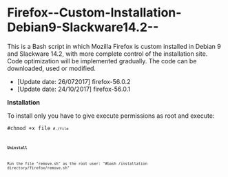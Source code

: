 # Firefox--Custom-Installation-Debian9-Slackware14.2--
This is a Bash script in which Mozilla Firefox is custom installed in Debian 9 and Slackware 14.2, with more complete control of the installation site. Code optimization will be implemented gradually. The code can be downloaded, used or modified.

- [Update date: 26/072017] firefox-56.0.2
- [Update date: 24/10/2017] firefox-56.0.1

<b>Installation</b>

To install only you have to give execute permissions as root and execute:

<code>#chmod +x file<code>
<code>#./file<code>
  
  <b>Uninstall</b>
  
  Run the file "remove.sh" as the root user:
  "#bash /installation directory/firefox/remove.sh"
